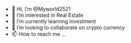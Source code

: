 - 👋 Hi, I’m @Myworld2521
- 👀 I’m interested in Real Estate  
- 🌱 I’m currently learning investment 
- 💞️ I’m looking to collaborate on crypto currency 
- 📫 How to reach me ...

<!---
Myworld2521/Myworld2521 is a ✨ special ✨ repository because its `README.md` (this file) appears on your GitHub profile.
You can click the Preview link to take a look at your changes.
--->
